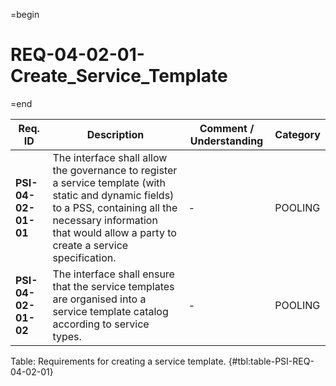 =begin

# REQ-04-02-01-Create_Service_Template

=end

| Req. ID                        | Description                         | Comment / Understanding                  | Category                       |
| ------------------------------ | ----------------------------------- | ---------------------------------------- | ------------------------------ |
| __PSI-04-02-01-01__ | The interface shall allow the governance to register a service template (with static and dynamic fields) to a PSS, containing all the necessary information that would allow a party to create a service specification. | -                       | POOLING  |
| __PSI-04-02-01-02__ | The interface shall ensure that the service templates are organised into a service template catalog according to service types.                                                                                         | -                       | POOLING  |

Table: Requirements for creating a service template. {#tbl:table-PSI-REQ-04-02-01}
